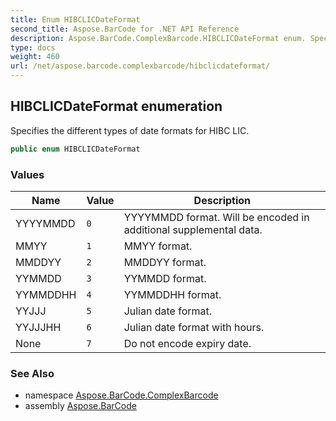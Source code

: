 ```yaml
---
title: Enum HIBCLICDateFormat
second_title: Aspose.BarCode for .NET API Reference
description: Aspose.BarCode.ComplexBarcode.HIBCLICDateFormat enum. Specifies the different types of date formats for HIBC LIC
type: docs
weight: 460
url: /net/aspose.barcode.complexbarcode/hibclicdateformat/
---
```

## HIBCLICDateFormat enumeration

Specifies the different types of date formats for HIBC LIC.

```csharp
public enum HIBCLICDateFormat
```

### Values

| Name | Value | Description |
| --- | --- | --- |
| YYYYMMDD | `0` | YYYYMMDD format. Will be encoded in additional supplemental data. |
| MMYY | `1` | MMYY format. |
| MMDDYY | `2` | MMDDYY format. |
| YYMMDD | `3` | YYMMDD format. |
| YYMMDDHH | `4` | YYMMDDHH format. |
| YYJJJ | `5` | Julian date format. |
| YYJJJHH | `6` | Julian date format with hours. |
| None | `7` | Do not encode expiry date. |

### See Also

* namespace [Aspose.BarCode.ComplexBarcode](../../aspose.barcode.complexbarcode/)
* assembly [Aspose.BarCode](../../)


